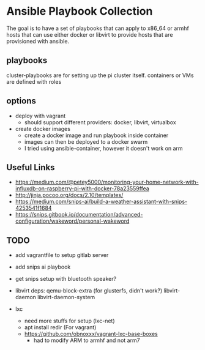 # Ansible Playbook Collection

The goal is to have a set of playbooks that can apply to x86_64 or armhf hosts that can
use either docker or libvirt to provide hosts that are provisioned with ansible.

## playbooks

cluster-playbooks are for setting up the pi cluster itself. containers or VMs are defined with roles

## options
- deploy with vagrant
  - should support different providers: docker, libvirt, virtualbox
- create docker images
  - create a docker image and run playbook inside container
  - images can then be deployed to a docker swarm
  - I tried using ansible-container, however it doesn't work on arm
## Useful Links
- https://medium.com/@petey5000/monitoring-your-home-network-with-influxdb-on-raspberry-pi-with-docker-78a23559ffea
- http://jinja.pocoo.org/docs/2.10/templates/
- https://medium.com/snips-ai/build-a-weather-assistant-with-snips-4253541f1684
- https://snips.gitbook.io/documentation/advanced-configuration/wakeword/personal-wakeword

## TODO

- add vagrantfile to setup gitlab server
- add snips ai playbook
- get snips setup with bluetooth speaker?


- libvirt deps: qemu-block-extra (for glusterfs, didn't work?) libvirt-daemon libvirt-daemon-system

- lxc
  - need more stuffs for setup (lxc-net)
  - apt install redir (For vagrant)
  - https://github.com/obnoxxx/vagrant-lxc-base-boxes
    - had to modify ARM to armhf and not arm7
